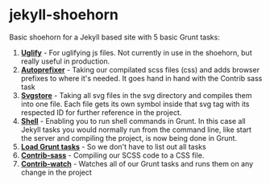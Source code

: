 jekyll-shoehorn
===============

Basic shoehorn for a Jekyll based site with 5 basic Grunt tasks: 

1. [**Uglify**](https://github.com/gruntjs/grunt-contrib-uglify "Uglify") - For uglifying js files. Not currently in use in the shoehorn, but really useful in production.
2. [**Autoprefixer**](https://github.com/nDmitry/grunt-autoprefixer "Autoprefixer") - Taking our compilated scss files (css) and adds browser prefixes to where it's needed. It goes hand in hand with the Contrib sass task
3. [**Svgstore**](https://github.com/FWeinb/grunt-svgstore "Svgstore") - Taking all svg files in the svg directory and compiles them into one file. Each file gets its own symbol inside that svg tag with its respected ID for further reference in the project. 
4. [**Shell**](https://github.com/sindresorhus/grunt-shell "Shell") - Enabling you to run shell commands in Grunt. In this case all Jekyll tasks you would normally run from the command line, like start the server and compiling the project, is now being done in Grunt. 
5. [**Load Grunt tasks**](https://github.com/sindresorhus/load-grunt-tasks "Load Grunt Tasks") - So we don't have to list out all tasks
6. [**Contrib-sass**](https://github.com/gruntjs/grunt-contrib-sass "Contrib SASS") - Compiling our SCSS code to a CSS file. 
7. [**Contrib-watch**](https://github.com/gruntjs/grunt-contrib-watch "Contrib watch") - Watches all of our Grunt tasks and runs them on any change in the project 



